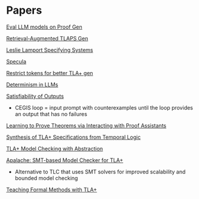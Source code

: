 # Papers

[Eval LLM models on Proof Gen](https://aclanthology.org/2025.acl-long.1310/)

[Retrieval-Augmented TLAPS Gen](https://arxiv.org/pdf/2501.03073v1)

[Leslie Lamport Specifying Systems](https://www.microsoft.com/en-us/research/wp-content/uploads/2018/05/book-02-08-08.pdf)

[Specula](https://github.com/specula-org/Specula)

[Restrict tokens for better TLA+ gen](https://codeberg.org/tlaplus/tla-constrain-llm)

[Determinism in LLMs](https://arxiv.org/html/2407.10457v1)

[Satisfiability of Outputs](https://arxiv.org/pdf/2309.16436)
* CEGIS loop = input prompt with counterexamples until the loop provides an output that has no failures

[Learning to Prove Theorems via Interacting with Proof Assistants](https://arxiv.org/pdf/1905.09381)

[Synthesis of TLA+ Specifications from Temporal Logic](https://arxiv.org/pdf/2103.07976)

[TLA+ Model Checking with Abstraction](https://www.microsoft.com/en-us/research/publication/tla-model-checking-with-abstraction/)

[Apalache: SMT-based Model Checker for TLA+](https://github.com/informalsystems/apalache)
* Alternative to TLC that uses SMT solvers for improved scalability and bounded model checking

[Teaching Formal Methods with TLA+](https://arxiv.org/pdf/1403.2617)